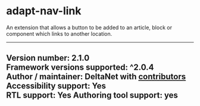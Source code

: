 adapt-nav-link
===============

An extension that allows a button to be added to an article, block or component which links to another location.

----------------------------
**Version number:**  2.1.0     
**Framework versions supported:**  ^2.0.4    
**Author / maintainer:** DeltaNet with [contributors](https://github.com/deltanet/adapt-nav-link/graphs/contributors)     
**Accessibility support:** Yes  
**RTL support:** Yes
**Authoring tool support:** yes
----------------------------
